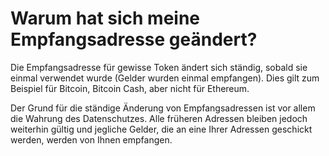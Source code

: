 # Warum hat sich meine Empfangsadresse geändert?

Die Empfangsadresse für gewisse Token ändert sich ständig, sobald sie einmal verwendet wurde (Gelder wurden einmal empfangen). Dies gilt zum Beispiel für Bitcoin, Bitcoin Cash, aber nicht für Ethereum. 

Der Grund für die ständige Änderung von Empfangsadressen ist vor allem die Wahrung des Datenschutzes. Alle früheren Adressen bleiben jedoch weiterhin gültig und jegliche Gelder, die an eine Ihrer Adressen geschickt werden, werden von Ihnen empfangen.

